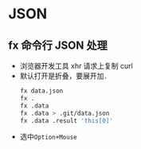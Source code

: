 # JSON

## fx 命令行 JSON 处理
* 浏览器开发工具 xhr 请求上复制 curl
* 默认打开是折叠，要展开加`.`
    ```sh
    fx data.json
    fx .
    fx .data
    fx .data > .git/data.json
    fx .data .result 'this[0]'
    ```
* 选中`Option+Mouse	`
